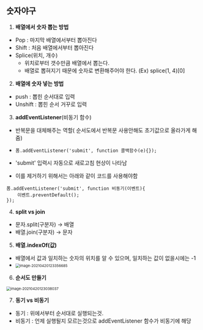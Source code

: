 ## 숫자야구



1. **배열에서 숫자 뽑는 방법**

* Pop : 마지막 배열에서부터 뽑아진다
* Shift : 처음 배열에서부터 뽑아진다
* Splice(위치, 개수) 
  * 위치로부터 갯수만큼 배열에서 뽑는다. 
  * 배열로 뽑혀지기 때문에 숫자로 변환해주어야 한다.  (Ex) splice(1, 4)[0]



2. **배열에 숫자 넣는 방법**

* push  :  뽑힌 순서대로 입력
* Unshift  : 뽑힌 순서 거꾸로 입력



3. **addEventListener**(비동기 함수)

* 반복문을 대체해주는 역할( 순서도에서 반복문 사용안해도 초기값으로 올라가게 해줌)

* ```폼.addEventListener('submit', function 콜백함수(e){});```

* 'submit' 입력시 자동으로 새로고침 현상이 나타남

* 이를 제거하기 위해서는 아래와 같이 코드를 사용해야함 

```폼.addEventListener('submit', function 비동기(이벤트){
폼.addEventListener('submit', function 비동기(이벤트){
    이벤트.preventDefault();
});
```



4. **split vs join**

* 문자.split(구분자) -> 배열
* 배열.join(구분자) -> 문자



5. **배열.indexOf(값)**

* 배열에서 값과 일치하는 숫자의 위치를 알 수 있으며, 일치하는 값이 없을시에는 -1
* <img src="./숫자야구.assets/image-20210420123356685.png" alt="image-20210420123356685" style="zoom:67%;" />

6. **순서도 만들기**



<img src="./숫자야구.assets/image-20210420123038037.png" alt="image-20210420123038037" style="zoom:67%;" />

7. **동기 vs 비동기**

* 동기 : 위에서부터 순서대로 실행되는것.
* 비동기 : 언제 실행될지 모르는것으로 addEventListener 함수가 비동기에 해당





​				



















